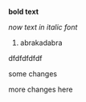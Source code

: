 **bold text**

*now text in italic font*

1. abrakadabra

dfdfdfdfdf

some changes

more changes here